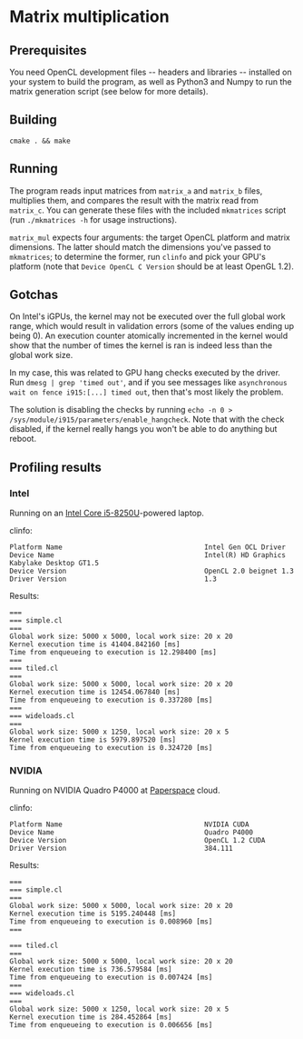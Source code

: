 # Matrix multiplication

## Prerequisites

You need OpenCL development files -- headers and libraries -- installed on your system
to build the program, as well as Python3 and Numpy to run the matrix generation script
(see below for more details).

## Building

`cmake . && make`

## Running

The program reads input matrices from `matrix_a` and `matrix_b` files, multiplies them,
and compares the result with the matrix read from `matrix_c`. You can generate these files
with the included `mkmatrices` script (run `./mkmatrices -h` for usage instructions).

`matrix_mul` expects four arguments: the target OpenCL platform and matrix dimensions.
The latter should match the dimensions you've passed to `mkmatrices`; to determine
the former, run `clinfo` and pick your GPU's platform
(note that `Device OpenCL C Version` should be at least OpenGL 1.2).

## Gotchas

On Intel's iGPUs, the kernel may not be executed over the full global work range,
which would result in validation errors (some of the values ending up being 0).
An execution counter atomically incremented in the kernel would show that the
number of times the kernel is ran is indeed less than the global work size.

In my case, this was related to GPU hang checks executed by the driver. Run
`dmesg | grep 'timed out'`, and if you see messages like 
`asynchronous wait on fence i915:[...] timed out`, then that's most likely the problem.

The solution is disabling the checks by running
`echo -n 0 > /sys/module/i915/parameters/enable_hangcheck`. Note that with the check
disabled, if the kernel really hangs you won't be able to do anything but reboot.

## Profiling results

### Intel

Running on an [Intel Core i5-8250U](https://ark.intel.com/products/124967)-powered laptop.

clinfo:

```
Platform Name                                   Intel Gen OCL Driver
Device Name                                     Intel(R) HD Graphics Kabylake Desktop GT1.5
Device Version                                  OpenCL 2.0 beignet 1.3
Driver Version                                  1.3
```

Results:

```
===
=== simple.cl
===
Global work size: 5000 x 5000, local work size: 20 x 20
Kernel execution time is 41404.842160 [ms]
Time from enqueueing to execution is 12.298400 [ms]
===
=== tiled.cl
===
Global work size: 5000 x 5000, local work size: 20 x 20
Kernel execution time is 12454.067840 [ms]
Time from enqueueing to execution is 0.337280 [ms]
===
=== wideloads.cl
===
Global work size: 5000 x 1250, local work size: 20 x 5
Kernel execution time is 5979.897520 [ms]
Time from enqueueing to execution is 0.324720 [ms]
```

### NVIDIA

Running on NVIDIA Quadro P4000 at [Paperspace](https://www.paperspace.com/&R=QX3FBZI) cloud.

clinfo:

```
Platform Name                                   NVIDIA CUDA
Device Name                                     Quadro P4000
Device Version                                  OpenCL 1.2 CUDA
Driver Version                                  384.111
```

Results:

```
===
=== simple.cl
===
Global work size: 5000 x 5000, local work size: 20 x 20
Kernel execution time is 5195.240448 [ms]
Time from enqueueing to execution is 0.008960 [ms]
===

=== tiled.cl
===
Global work size: 5000 x 5000, local work size: 20 x 20
Kernel execution time is 736.579584 [ms]
Time from enqueueing to execution is 0.007424 [ms]
===
=== wideloads.cl
===
Global work size: 5000 x 1250, local work size: 20 x 5
Kernel execution time is 284.452864 [ms]
Time from enqueueing to execution is 0.006656 [ms]
```